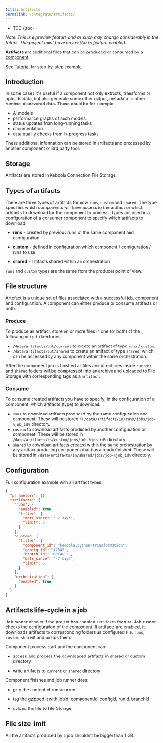 ```yaml
---
title: Artifacts
permalink: /integrate/artifacts/
---
```


* TOC
{:toc}

*Note: This is a preview feature and as such may change considerably in the future. The project must have an `artifacts` feature enabled.*

**Artifacts** are additional files that can be produced or consumed by a [component](/extend/component). 

See [Tutorial](/integrate/artifacts/tutorial) for step-by-step example.

## Introduction
In some cases it's useful if a component not only extracts, transforms or uploads data, but also generate some other output, metadata or other runtime-discovered data.
These could be for example:
- AI models
- performance graphs of such models
- status updates from long-running tasks
- documentation
- data quality checks from in-progress tasks

These additional information can be stored in artifacts and processed by another component or 3rd party tool.

## Storage
Artifacts are stored in Keboola Connection File Storage.

## Types of artifacts
There are three types of artifacts for now `runs`, `custom` and `shared`. 
The type specifies which components will have access to the artifact or which artifacts to download for the component to process.
Types are used in a configuration of a consumer component to specify which artifacts to download. 

- **runs** - created by previous runs of the same component and configuration

- **custom** - defined in configuration which component / configuration / runs to use

- **shared** - artifacts shared within an orchestration

`runs` and `custom` types are the same from the producer point of view.

## File structure
Artefact is a unique set of files associated with a successful job, component and configuration.
A component can either produce or consume artifacts or both.

### Produce
To produce an artifact, store on or more files in one (or both) of the following `output` directories.
- `/data/artifacts/out/current` to create an artifact of type `runs` / `custom`. 
- `/data/artifacts/out/shared` to create an artifact of type `shared`, which can be accessed by any component within the same orchestration.

After the component job is finished all files and directories inside `current` and `shared` folders will be compressed into an archive and uploaded to File Storage with corresponding tags as a `artifact`.

### Consume
To consume created artifacts you have to specify, in the configuration of a component, which artifacts (type) to download.
 - `runs` to download artifacts produced by the same configuration and component. These will be stored in `/data/artifacts/in/runs/jobs/job-%job_id%` directory.
 - `custom` to download artifacts produced by another configuration or component. These will be stored in `/data/artifacts/in/custom/jobs/job-%job_id%` directory.
 - `shared` to download artifacts created within the same orchestration by any artifact producing component that has already finished. These will be stored in `/data/artifacts/in/shared/jobs/job-%job_id%` directory.

## Configuration

Full configuration example with all artifact types:

```json
{
  "parameters": {},
  "artifacts": {
    "runs": {
      "enabled": true,
      "filter": {
        "date_since": "-7 days",
        "limit": 5
      }
    },
    "custom": {
      "filter": {
        "component_id": "keboola.python-transformation",
        "config_id": "12345",
        "branch_id": "default",
        "date_since": "-7 days",
        "limit": 5
      }
    },
    "orchestration": {
      "enabled": true
    }
  }
}
```

## Artifacts life-cycle in a job
Job runner checks if the project has enabled `artifacts` feature.
Job runner checks the configuration of the component.
If artifacts are enabled, it downloads artifacts to corresponding folders as configured (i.e. `runs`, `custom`, `shared`) and unzips them.

Component process start and the component can:

- access and process the downloaded artifacts in shared or custom directory

- write  artifacts to `current` or `shared` directory

Component finishes and job runner does:

- gzip the content of runs/current

- tag the gzipped it with jobId, componentId, configId, runId, branchId

- upload the file to File Storage 

## File size limit
All the artifacts produced by a job shouldn’t be bigger than 1 GB.
